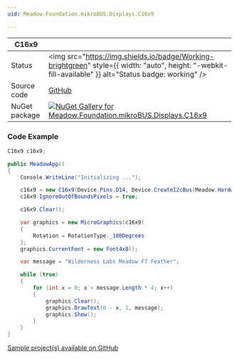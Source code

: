 ```yaml
---
uid: Meadow.Foundation.mikroBUS.Displays.C16x9

---
```


| C16x9 | |
|--------|--------|
| Status | <img src="https://img.shields.io/badge/Working-brightgreen" style={{ width: "auto", height: "-webkit-fill-available" }} alt="Status badge: working" /> |
| Source code | [GitHub](https://github.com/WildernessLabs/Meadow.Foundation.MikroBus/tree/main/Source/C16x9) |
| NuGet package | <a href="https://www.nuget.org/packages/Meadow.Foundation.mikroBUS.Displays.C16x9/" target="_blank"><img src="https://img.shields.io/nuget/v/Meadow.Foundation.mikroBUS.Displays.C16x9.svg?label=Meadow.Foundation.mikroBUS.Displays.C16x9" alt="NuGet Gallery for Meadow.Foundation.mikroBUS.Displays.C16x9" /></a> |

### Code Example

```csharp
C16x9 c16x9;

public MeadowApp()
{
    Console.WriteLine("Initializing ...");

    c16x9 = new C16x9(Device.Pins.D14, Device.CreateI2cBus(Meadow.Hardware.I2cBusSpeed.Standard));
    c16x9.IgnoreOutOfBoundsPixels = true;

    c16x9.Clear();

    var graphics = new MicroGraphics(c16x9)
    {
        Rotation = RotationType._180Degrees
    };
    graphics.CurrentFont = new Font4x8();

    var message = "Wilderness Labs Meadow F7 Feather";

    while (true)
    {
        for (int x = 0; x < message.Length * 4; x++)
        {
            graphics.Clear();
            graphics.DrawText(0 - x, 1, message);
            graphics.Show();
        }
    }
}

```

[Sample project(s) available on GitHub](https://github.com/WildernessLabs/Meadow.Foundation.MikroBus/tree/main/Source/C16x9/Sample/C16x9_Sample)

